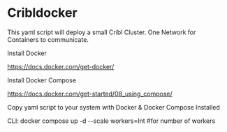 # Cribldocker

This yaml script will deploy a small Cribl Cluster. One Network for Containers to communicate. 

Install Docker

https://docs.docker.com/get-docker/

Install Docker Compose

https://docs.docker.com/get-started/08_using_compose/

Copy yaml script to your system with Docker & Docker Compose Installed

CLI: docker compose up -d --scale workers=Int #for number of workers
